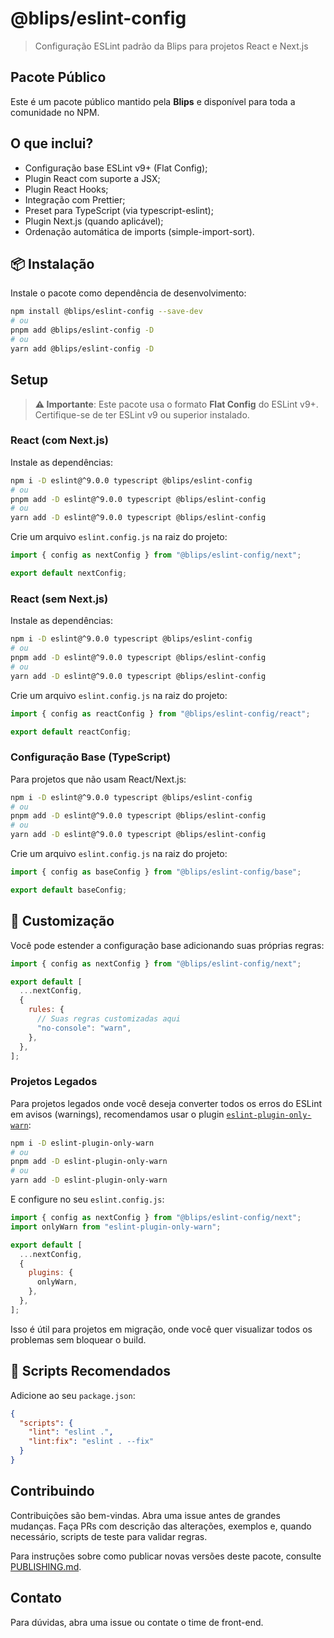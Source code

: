 # @blips/eslint-config

> Configuração ESLint padrão da Blips para projetos React e Next.js

## Pacote Público

Este é um pacote público mantido pela **Blips** e disponível para toda a comunidade no NPM.

## O que inclui?

- Configuração base ESLint v9+ (Flat Config);
- Plugin React com suporte a JSX;
- Plugin React Hooks;
- Integração com Prettier;
- Preset para TypeScript (via typescript-eslint);
- Plugin Next.js (quando aplicável);
- Ordenação automática de imports (simple-import-sort).

## 📦 Instalação

Instale o pacote como dependência de desenvolvimento:

```bash
npm install @blips/eslint-config --save-dev
# ou
pnpm add @blips/eslint-config -D
# ou
yarn add @blips/eslint-config -D
```

## Setup

> **⚠️ Importante**: Este pacote usa o formato **Flat Config** do ESLint v9+. Certifique-se de ter ESLint v9 ou superior instalado.

### React (com Next.js)

Instale as dependências:

```bash
npm i -D eslint@^9.0.0 typescript @blips/eslint-config
# ou
pnpm add -D eslint@^9.0.0 typescript @blips/eslint-config
# ou
yarn add -D eslint@^9.0.0 typescript @blips/eslint-config
```

Crie um arquivo `eslint.config.js` na raiz do projeto:

```javascript
import { config as nextConfig } from "@blips/eslint-config/next";

export default nextConfig;
```

### React (sem Next.js)

Instale as dependências:

```bash
npm i -D eslint@^9.0.0 typescript @blips/eslint-config
# ou
pnpm add -D eslint@^9.0.0 typescript @blips/eslint-config
# ou
yarn add -D eslint@^9.0.0 typescript @blips/eslint-config
```

Crie um arquivo `eslint.config.js` na raiz do projeto:

```javascript
import { config as reactConfig } from "@blips/eslint-config/react";

export default reactConfig;
```

### Configuração Base (TypeScript)

Para projetos que não usam React/Next.js:

```bash
npm i -D eslint@^9.0.0 typescript @blips/eslint-config
# ou
pnpm add -D eslint@^9.0.0 typescript @blips/eslint-config
# ou
yarn add -D eslint@^9.0.0 typescript @blips/eslint-config
```

Crie um arquivo `eslint.config.js` na raiz do projeto:

```javascript
import { config as baseConfig } from "@blips/eslint-config/base";

export default baseConfig;
```

## 🔧 Customização

Você pode estender a configuração base adicionando suas próprias regras:

```javascript
import { config as nextConfig } from "@blips/eslint-config/next";

export default [
  ...nextConfig,
  {
    rules: {
      // Suas regras customizadas aqui
      "no-console": "warn",
    },
  },
];
```

### Projetos Legados

Para projetos legados onde você deseja converter todos os erros do ESLint em avisos (warnings), recomendamos usar o plugin [`eslint-plugin-only-warn`](https://www.npmjs.com/package/eslint-plugin-only-warn):

```bash
npm i -D eslint-plugin-only-warn
# ou
pnpm add -D eslint-plugin-only-warn
# ou
yarn add -D eslint-plugin-only-warn
```

E configure no seu `eslint.config.js`:

```javascript
import { config as nextConfig } from "@blips/eslint-config/next";
import onlyWarn from "eslint-plugin-only-warn";

export default [
  ...nextConfig,
  {
    plugins: {
      onlyWarn,
    },
  },
];
```

Isso é útil para projetos em migração, onde você quer visualizar todos os problemas sem bloquear o build.

## 📝 Scripts Recomendados

Adicione ao seu `package.json`:

```json
{
  "scripts": {
    "lint": "eslint .",
    "lint:fix": "eslint . --fix"
  }
}
```

## Contribuindo

Contribuições são bem-vindas. Abra uma issue antes de grandes mudanças. Faça PRs com descrição das alterações, exemplos e, quando necessário, scripts de teste para validar regras.

Para instruções sobre como publicar novas versões deste pacote, consulte [PUBLISHING.md](./PUBLISHING.md).

## Contato

Para dúvidas, abra uma issue ou contate o time de front-end.
